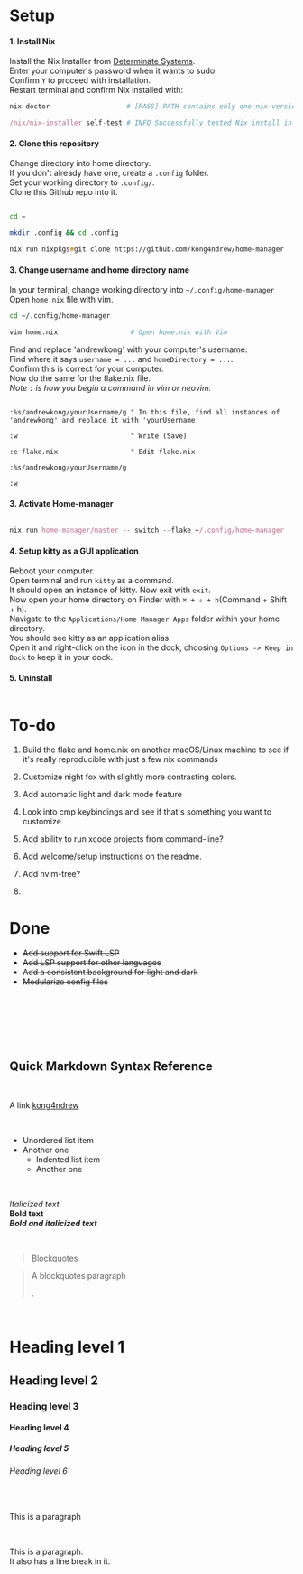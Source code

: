 # Setup

#### 1. Install Nix

Install the Nix Installer from [Determinate Systems](https://https://zero-to-nix.com/start/install).<br>
Enter your computer's password when it wants to sudo.<br>
Confirm `Y` to proceed with installation.<br>
Restart terminal and confirm Nix installed with:<br>

```nix
nix doctor                   # [PASS] PATH contains only one nix version...

/nix/nix-installer self-test # INFO Successfully tested Nix install in all discovered shells. shells=["sh", "bash", "zsh"]
```

#### 2. Clone this repository

Change directory into home directory.<br>
If you don't already have one, create a `.config` folder.<br>
Set your working directory to `.config/`.<br>
Clone this Github repo into it.

```zsh

cd ~

mkdir .config && cd .config

nix run nixpkgs#git clone https://github.com/kong4ndrew/home-manager

```

#### 3. Change username and home directory name

In your terminal, change working directory into `~/.config/home-manager`<br>
Open `home.nix` file with vim.<br>

```bash
cd ~/.config/home-manager

vim home.nix                  # Open home.nix with Vim

```

Find and replace 'andrewkong' with your computer's username.<br>
Find where it says `username = ...` and `homeDirectory = ...`.<br>
Confirm this is correct for your computer.<br>
Now do the same for the flake.nix file.<br>
*Note `:` is how you begin a command in vim or neovim.*

```vim

:%s/andrewkong/yourUsername/g " In this file, find all instances of 'andrewkong' and replace it with 'yourUsername'

:w                            " Write (Save)

:e flake.nix                  " Edit flake.nix

:%s/andrewkong/yourUsername/g 

:w

```

#### 3. Activate Home-manager

```nix

nix run home-manager/master -- switch --flake ~/.config/home-manager

```

#### 4. Setup kitty as a GUI application

Reboot your computer.<br>
Open terminal and run `kitty` as a command.<br>
It should open an instance of kitty. Now exit with `exit`.<br>
Now open your home directory on Finder with `⌘ + ⇧ + h`(Command + Shift + h).<br>
Navigate to the `Applications/Home Manager Apps` folder within your home directory.<br>
You should see kitty as an application alias.<br>
Open it and right-click on the icon in the dock, choosing `Options -> Keep in Dock` to keep it in your dock.

#### 5. Uninstall

```

```

# To-do

 1. Build the flake and home.nix on another macOS/Linux machine to see if it's really reproducible with just a few nix commands

 2. Customize night fox with slightly more contrasting colors.

 3. Add automatic light and dark mode feature
  
 4. Look into cmp keybindings and see if that's something you want to customize

 5. Add ability to run xcode projects from command-line?

 6. Add welcome/setup instructions on the readme.

 7. Add nvim-tree?

 8. 

# Done

- ~~Add support for Swift LSP~~
- ~~Add LSP support for other languages~~
- ~~Add a consistent background for light and dark~~
- ~~Modularize config files~~
<br>
<br>
<br>
<br>
<br>

## Quick Markdown Syntax Reference

<br>

A link [kong4ndrew](https://github.com/kong4ndrew/config)

<br>

- Unordered list item
- Another one
    - Indented list item
    - Another one

<br>

*Italicized text* <br>
**Bold text** <br>
***Bold and italicized text*** <br>

<br>

> Blockquotes

> A blockquotes paragraph
>
> .

<br>

# Heading level 1
## Heading level 2
### Heading level 3
#### Heading level 4
##### Heading level 5
###### Heading level 6

<br>

<p>This is a paragraph
</p>

<br>


<p>This is a paragraph.<br> It also has a line break in it.</p>

